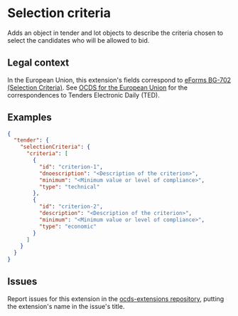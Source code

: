 # Selection criteria

Adds an object in tender and lot objects to describe the criteria chosen to select the candidates who will be allowed to bid.

## Legal context

In the European Union, this extension's fields correspond to [eForms BG-702 (Selection Criteria)](https://github.com/eForms/eForms). See [OCDS for the European Union](http://standard.open-contracting.org/profiles/eu/master/en/) for the correspondences to Tenders Electronic Daily (TED).

## Examples

```json
{
  "tender": {
    "selectionCriteria": {
      "criteria": [
        {
          "id": "criterion-1",
          "dnoescription": "<Description of the criterion>",
          "minimum": "<Minimum value or level of compliance>",
          "type": "technical"
        },
        {
          "id": "criterion-2",
          "description": "<Description of the criterion>",
          "minimum": "<Minimum value or level of compliance>",
          "type": "economic"
        }
      ]
    }
  }
}
```

## Issues

Report issues for this extension in the [ocds-extensions repository](https://github.com/open-contracting/ocds-extensions/issues), putting the extension's name in the issue's title.
